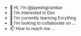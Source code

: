 - 👋 Hi, I’m @jayeshgiramkar
- 👀 I’m interested in Dev
- 🌱 I’m currently learning Evrythng
- 💞️ I’m looking to collaborate on ...
- 📫 How to reach me ...

<!---
jayeshgiramkar/jayeshgiramkar is a ✨ special ✨ repository because its `README.md` (this file) appears on your GitHub profile.
You can click the Preview link to take a look at your changes.
--->
